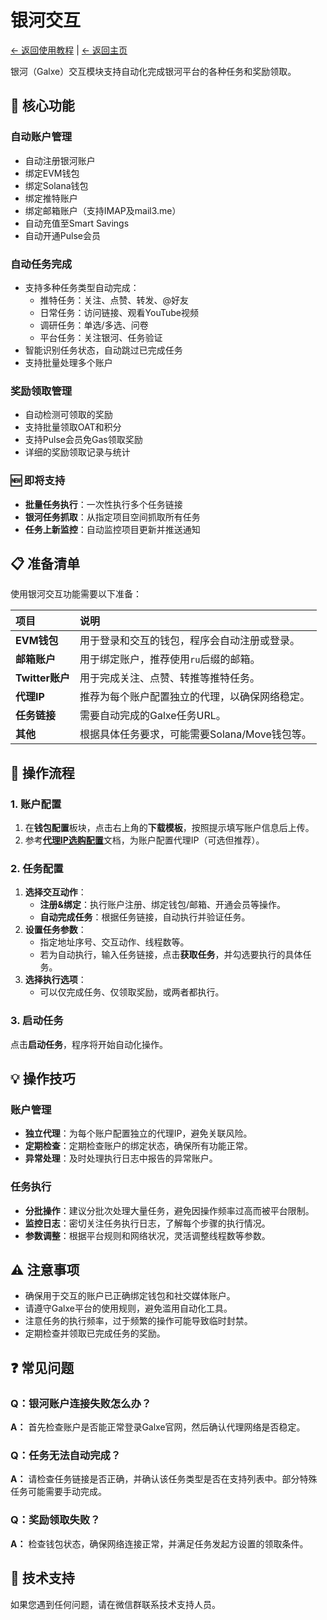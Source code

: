 # 银河交互

[← 返回使用教程](../README.md) | [← 返回主页](../../README.md)

银河（Galxe）交互模块支持自动化完成银河平台的各种任务和奖励领取。

## 🎯 核心功能

### 自动账户管理

-   自动注册银河账户
-   绑定EVM钱包
-   绑定Solana钱包
-   绑定推特账户
-   绑定邮箱账户（支持IMAP及mail3.me）
-   自动充值至Smart Savings
-   自动开通Pulse会员

### 自动任务完成

-   支持多种任务类型自动完成：
    -   推特任务：关注、点赞、转发、@好友
    -   日常任务：访问链接、观看YouTube视频
    -   调研任务：单选/多选、问卷
    -   平台任务：关注银河、任务验证
-   智能识别任务状态，自动跳过已完成任务
-   支持批量处理多个账户

### 奖励领取管理

-   自动检测可领取的奖励
-   支持批量领取OAT和积分
-   支持Pulse会员免Gas领取奖励
-   详细的奖励领取记录与统计

### 🆕 即将支持

-   **批量任务执行**：一次性执行多个任务链接
-   **银河任务抓取**：从指定项目空间抓取所有任务
-   **任务上新监控**：自动监控项目更新并推送通知

## 📋 准备清单

使用银河交互功能需要以下准备：

| 项目 | 说明 |
| :--- | :--- |
| **EVM钱包** | 用于登录和交互的钱包，程序会自动注册或登录。 |
| **邮箱账户** | 用于绑定账户，推荐使用`ru`后缀的邮箱。 |
| **Twitter账户** | 用于完成关注、点赞、转推等推特任务。 |
| **代理IP** | 推荐为每个账户配置独立的代理，以确保网络稳定。 |
| **任务链接** | 需要自动完成的Galxe任务URL。 |
| **其他** | 根据具体任务要求，可能需要Solana/Move钱包等。 |

## 🚀 操作流程

### 1. 账户配置

1.  在**钱包配置**板块，点击右上角的**下载模板**，按照提示填写账户信息后上传。
2.  参考[**代理IP选购配置**](../../installation/proxy-ip.md)文档，为账户配置代理IP（可选但推荐）。

### 2. 任务配置

1.  **选择交互动作**：
    -   **注册&绑定**：执行账户注册、绑定钱包/邮箱、开通会员等操作。
    -   **自动完成任务**：根据任务链接，自动执行并验证任务。
2.  **设置任务参数**：
    -   指定地址序号、交互动作、线程数等。
    -   若为自动执行，输入任务链接，点击**获取任务**，并勾选要执行的具体任务。
3.  **选择执行选项**：
    -   可以仅完成任务、仅领取奖励，或两者都执行。

### 3. 启动任务

点击**启动任务**，程序将开始自动化操作。

## 💡 操作技巧

### 账户管理

-   **独立代理**：为每个账户配置独立的代理IP，避免关联风险。
-   **定期检查**：定期检查账户的绑定状态，确保所有功能正常。
-   **异常处理**：及时处理执行日志中报告的异常账户。

### 任务执行

-   **分批操作**：建议分批次处理大量任务，避免因操作频率过高而被平台限制。
-   **监控日志**：密切关注任务执行日志，了解每个步骤的执行情况。
-   **参数调整**：根据平台规则和网络状况，灵活调整线程数等参数。

## ⚠️ 注意事项

-   确保用于交互的账户已正确绑定钱包和社交媒体账户。
-   请遵守Galxe平台的使用规则，避免滥用自动化工具。
-   注意任务的执行频率，过于频繁的操作可能导致临时封禁。
-   定期检查并领取已完成任务的奖励。

## ❓ 常见问题

### Q：银河账户连接失败怎么办？

**A：** 首先检查账户是否能正常登录Galxe官网，然后确认代理网络是否稳定。

### Q：任务无法自动完成？

**A：** 请检查任务链接是否正确，并确认该任务类型是否在支持列表中。部分特殊任务可能需要手动完成。

### Q：奖励领取失败？

**A：** 检查钱包状态，确保网络连接正常，并满足任务发起方设置的领取条件。

## 🔧 技术支持

如果您遇到任何问题，请在微信群联系技术支持人员。